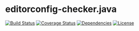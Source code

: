 # editorconfig-checker.java

[![Build Status](https://travis-ci.org/editorconfig-checker/editorconfig-checker.java.svg?branch=master)](https://travis-ci.org/editorconfig-checker/editorconfig-checker.java)
[![Coverage Status](https://coveralls.io/repos/github/editorconfig-checker/editorconfig-checker.java/badge.svg?branch=master)](https://coveralls.io/github/editorconfig-checker/editorconfig-checker.java?branch=master)
[![Dependencies](https://www.versioneye.com/user/projects/58ca8f376893fd003facbf26/badge.svg?style=flat)](https://www.versioneye.com/user/projects/58ca8f376893fd003facbf26)
[![License](https://img.shields.io/badge/license-MIT-green.svg)](https://github.com/editorconfig-checker/editorconfig-checker.java/blob/master/LICENSE.txt)
